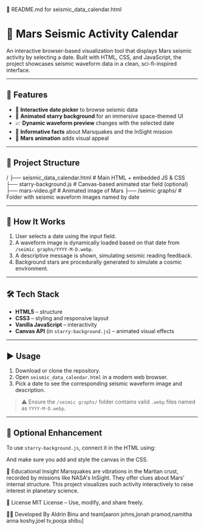 📄 README.md for seismic_data_calendar.html 

# 🌋 Mars Seismic Activity Calendar

An interactive browser-based visualization tool that displays Mars seismic activity by selecting a date. Built with HTML, CSS, and JavaScript, the project showcases seismic waveform data in a clean, sci-fi-inspired interface.

---

## 🚀 Features

- 📅 **Interactive date picker** to browse seismic data
- 🌌 **Animated starry background** for an immersive space-themed UI
- 📈 **Dynamic waveform preview** changes with the selected date
- 🧠 **Informative facts** about Marsquakes and the InSight mission
- 🎥 **Mars animation** adds visual appeal

---

## 📂 Project Structure

/
├── seismic_data_calendar.html # Main HTML + embedded JS & CSS
├── starry-background.js # Canvas-based animated star field (optional)
├── mars-video.gif # Animated image of Mars
├── /seimic graphs/ # Folder with seismic waveform images named by date


---

## 📅 How It Works

1. User selects a date using the input field.
2. A waveform image is dynamically loaded based on that date from `/seimic graphs/YYYY-M-D.webp`.
3. A descriptive message is shown, simulating seismic reading feedback.
4. Background stars are procedurally generated to simulate a cosmic environment.

---

## 🛠️ Tech Stack

- **HTML5** – structure
- **CSS3** – styling and responsive layout
- **Vanilla JavaScript** – interactivity
- **Canvas API** (in `starry-background.js`) – animated visual effects

---

## ▶️ Usage

1. Download or clone the repository.
2. Open `seismic_data_calendar.html` in a modern web browser.
3. Pick a date to see the corresponding seismic waveform image and description.

> ⚠️ Ensure the `/seimic graphs/` folder contains valid `.webp` files named as `YYYY-M-D.webp`.

---

## 🌌 Optional Enhancement

To use `starry-background.js`, connect it in the HTML using:


<canvas id="starry-background"></canvas>
<script src="starry-background.js"></script>
And make sure you add and style the canvas in the CSS.

🧠 Educational Insight
Marsquakes are vibrations in the Martian crust, recorded by missions like NASA's InSight. They offer clues about Mars' internal structure. This project visualizes such activity interactively to raise interest in planetary science.

📜 License
MIT License – Use, modify, and share freely.

👨‍💻 Developed By
Aldrin Binu and team[aaron johns,jonah pramod,namitha anna koshy,joel tv,pooja shibu]
